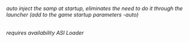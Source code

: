 ###### auto inject the samp at startup, eliminates the need to do it through the launcher (add to the game startup parameters -auto)
###### requires availability ASI Loader
